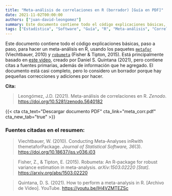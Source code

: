 ```yaml
---
title: "Meta-análisis de correlaciones en R (borrador) [Guía en PDF]"
date: 2021-11-02T00:00:00
authors: ["juan-david-leongomez"]
summary: Este documento contiene todo el código explicaciones básicas, paso a paso, para hacer un meta-análisis en R. 
tags: ["Estadística", "Software", "Guía", "R", "Meta-análisis", "Correlación", "Tamaño de muestra"]
---
```


Este documento contiene todo el código explicaciones básicas, paso a paso, para hacer un meta-análisis en R, usando los paquetes [`metafor`](https://www.metafor-project.org/doku.php) (Viechtbauer, 2010) y [`robumeta`](https://www.rdocumentation.org/packages/robumeta) (Fisher & Tipton, 2015). Está principalmente basado en [este video](https://youtu.be/lH4VZMTEZSc), creado por Daniel S. Quintana (2021), pero contiene citas a fuentes primarias, además de información que he agregado. El documento está casi completo, pero lo considero un borrador porque hay pequeñas correcciones y adiciones por hacer.

**Cita:**
> Leongómez, J.D. (2021). Meta-análisis de correlaciones en R. *Zenodo*. https://doi.org/10.5281/zenodo.5640182

{{< cta cta_text="Descargar documento PDF" cta_link="meta_corr.pdf" cta_new_tab="true" >}}

### Fuentes citadas en el resumen: 

> Viechtbauer, W. (2010). Conducting Meta-Analyses inRwith themetaforPackage. *Journal of Statistical Software, 36*(3). https://doi.org/10.18637/jss.v036.i03

> Fisher, Z., & Tipton, E. (2015). Robumeta: An R-package for robust variance estimation in meta-analysis. *arXiv:1503.02220 [Stat]*. https://arxiv.org/abs/1503.02220

> Quintana, D. S. (2021). How to perform a meta-analysis in R. [Archivo de Vídeo]. YouTube. https://youtu.be/lH4VZMTEZSc
